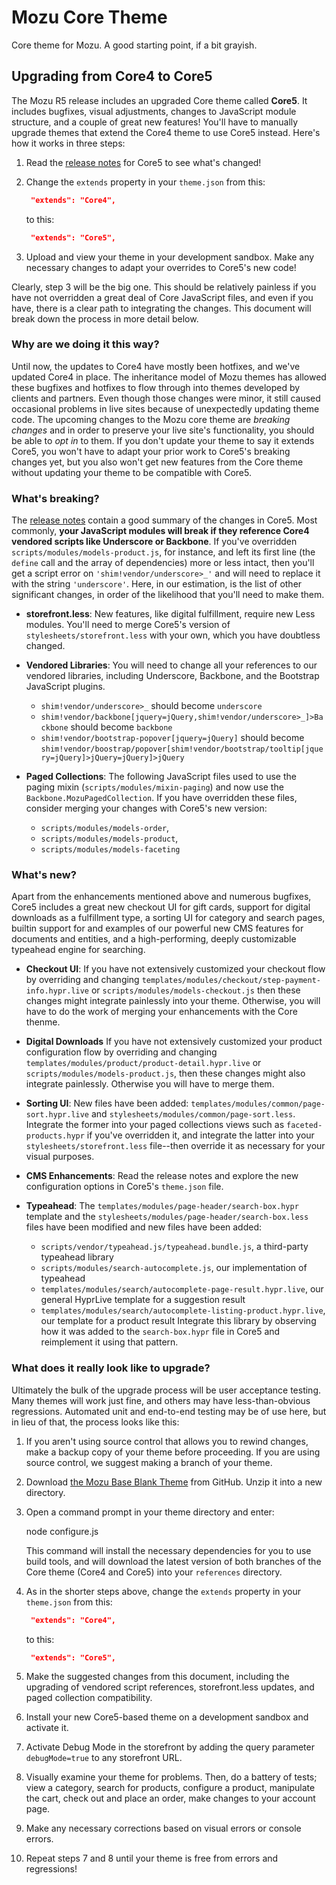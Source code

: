 ﻿# Mozu Core Theme

Core theme for Mozu. A good starting point, if a bit grayish.

## Upgrading from Core4 to Core5

The Mozu R5 release includes an upgraded Core theme called **Core5**. It includes bugfixes, visual adjustments, changes to JavaScript module structure, and a couple of great new features! You'll have to manually upgrade themes that extend the Core4 theme to use Core5 instead. Here's how it works in three steps:

1. Read the [release notes](release_notes.md) for Core5 to see what's changed!

2. Change the `extends` property in your `theme.json` from this:
   ```json
    "extends": "Core4",
   ```
   to this:
   ```json
    "extends": "Core5",
   ```

3. Upload and view your theme in your development sandbox. Make any necessary changes to adapt your overrides to Core5's new code!

Clearly, step 3 will be the big one. This should be relatively painless if you have not overridden a great deal of Core JavaScript files, and even if you have, there is a clear path to integrating the changes. This document will break down the process in more detail below.

### Why are we doing it this way?

Until now, the updates to Core4 have mostly been hotfixes, and we've updated Core4 in place. The inheritance model of Mozu themes has allowed these bugfixes and hotfixes to flow through into themes developed by clients and partners. Even though those changes were minor, it still caused occasional problems in live sites because of unexpectedly updating theme code. The upcoming changes to the Mozu core theme are *breaking changes* and in order to preserve your live site's functionality, you should be able to *opt in* to them. If you don't update your theme to say it extends Core5, you won't have to adapt your prior work to Core5's breaking changes yet, but you also won't get new features from the Core theme without updating your theme to be compatible with Core5.

### What's breaking?

The [release notes](release_notes.md) contain a good summary of the changes in Core5. Most commonly, **your JavaScript modules will break if they reference Core4 vendored scripts like Underscore or Backbone**. If you've overridden `scripts/modules/models-product.js`, for instance, and left its first line (the `define` call and the array of dependencies) more or less intact, then you'll get a script error on `'shim!vendor/underscore>_'` and will need to replace it with the string `'underscore'`. Here, in our estimation, is the list of other significant changes, in order of the likelihood that you'll need to make them.

* **storefront.less**: New features, like digital fulfillment, require new Less modules. You'll need to merge Core5's version of `stylesheets/storefront.less` with your own, which you have doubtless changed.

* **Vendored Libraries**: You will need to change all your references to our vendored libraries, including Underscore, Backbone, and the Bootstrap JavaScript plugins.
  * `shim!vendor/underscore>_` should become `underscore`
  * `shim!vendor/backbone[jquery=jQuery,shim!vendor/underscore>_]>Backbone` should become `backbone`
  * `shim!vendor/bootstrap-popover[jquery=jQuery]` should become `shim!vendor/boostrap/popover[shim!vendor/bootstrap/tooltip[jquery=jQuery]>jQuery=jQuery]>jQuery`

* **Paged Collections**: The following JavaScript files used to use the paging mixin (`scripts/modules/mixin-paging`) and now use the `Backbone.MozuPagedCollection`. If you have overridden these files, consider merging your changes with Core5's new version:
  * `scripts/modules/models-order`,
  * `scripts/modules/models-product`,
  * `scripts/modules/models-faceting`

### What's new?

Apart from the enhancements mentioned above and numerous bugfixes, Core5 includes a great new checkout UI for gift cards, support for digital downloads as a fulfillment type, a sorting UI for category and search pages, builtin support for and examples of our powerful new CMS features for documents and entities, and a high-performing, deeply customizable typeahead engine for searching.

* **Checkout UI**: If you have not extensively customized your checkout flow by overriding and changing `templates/modules/checkout/step-payment-info.hypr.live` or `scripts/modules/models-checkout.js` then these changes might integrate painlessly into your theme. Otherwise, you will have to do the work of merging your enhancements with the Core thenme.

* **Digital Downloads** If you have not extensively customized your product configuration flow by overriding and changing `templates/modules/product/product-detail.hypr.live` or `scripts/modules/models-product.js`, then these changes might also integrate painlessly. Otherwise you will have to merge them.

* **Sorting UI**: New files have been added: `templates/modules/common/page-sort.hypr.live` and `stylesheets/modules/common/page-sort.less`. Integrate the former into your paged collections views such as `faceted-products.hypr` if you've overridden it, and integrate the latter into your `stylesheets/storefront.less` file--then override it as necessary for your visual purposes.

* **CMS Enhancements**: Read the release notes and explore the new configuration options in Core5's `theme.json` file.

* **Typeahead**: The `templates/modules/page-header/search-box.hypr` template and the `stylesheets/modules/page-header/search-box.less` files have been modified and new files have been added: 
  *  `scripts/vendor/typeahead.js/typeahead.bundle.js`, a third-party typeahead library
  *  `scripts/modules/search-autocomplete.js`, our implementation of typeahead
  *  `templates/modules/search/autocomplete-page-result.hypr.live`, our general HyprLive template for a suggestion result
  *  `templates/modules/search/autocomplete-listing-product.hypr.live`, our template for a product result
Integrate this library by observing how it was added to the `search-box.hypr` file in Core5 and reimplement it using that pattern.

### What does it really look like to upgrade?

Ultimately the bulk of the upgrade process will be user acceptance testing. Many themes will work just fine, and others may have less-than-obvious regressions. Automated unit and end-to-end testing may be of use here, but in lieu of that, the process looks like this:

1. If you aren't using source control that allows you to rewind changes, make a backup copy of your theme before proceeding. If you are using source control, we suggest making a branch of your theme.

2. Download [the Mozu Base Blank Theme](https://github.com/Mozu/base-blank-theme) from GitHub. Unzip it into a new directory.

3. Open a command prompt in your theme directory and enter:

      node configure.js

   This command will install the necessary dependencies for you to use build tools, and will download the latest version of both branches of the Core theme (Core4 and Core5) into your `references` directory.

4. As in the shorter steps above, change the `extends` property in your `theme.json` from this:
   ```json
    "extends": "Core4",
   ```
   to this:
   ```json
    "extends": "Core5",
   ```
5. Make the suggested changes from this document, including the upgrading of vendored script references, storefront.less updates, and paged collection compatibility.

6. Install your new Core5-based theme on a development sandbox and activate it.

7. Activate Debug Mode in the storefront by adding the query parameter `debugMode=true` to any storefront URL.

7. Visually examine your theme for problems. Then, do a battery of tests; view a category, search for products, configure a product, manipulate the cart, check out and place an order, make changes to your account page.

8. Make any necessary corrections based on visual errors or console errors.

9. Repeat steps 7 and 8 until your theme is free from errors and regressions!